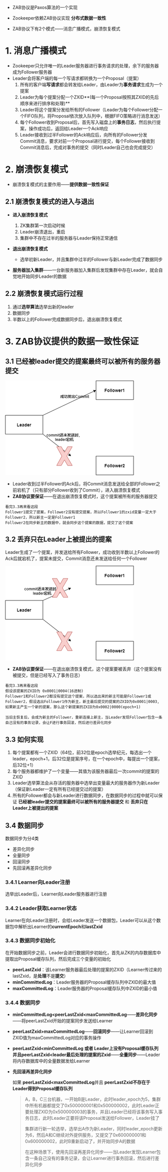 * ZAB协议是Paxos算法的一个实现

* Zookeeper依赖ZAB协议实现 **分布式数据一致性**
* ZAB协议下有2个模式——消息广播模式，崩溃恢复模式





# 1. 消息广播模式

* Zookeeper只允许唯一的Leader服务器进行事务请求的处理，余下的服务器成为Follower服务器
* Leader会将客户端的每一个写请求都转换为一个Proposal（提案）
  1. 所有的客户端**写请求**都会转发给Leader，由Leader为**事务请求**生成为一个提案
  2. Leader为每个提案分配一个ZXID**(每一个Proposal按照其ZXID的先后顺序来进行排序和处理)**
  3. Leader将这个提案分发给所有的Follower（Leader为每个Follower分配一个FIFO队列，将Proposal依次放入队列中，根据FIFO策略进行消息发送）
  4. 每个Follower收到Proposal后，首先写入磁盘上的**事务日志**，然后执行提案，操作成功后，返回给Leader一个Ack响应
  5. Leader接收到过半Follower的Ack响应后，向所有的Follower分发Commit消息，要求对前一个Proposal进行提交，每个Follower接收到Commit消息后，完成对事务的提交（同时Leader自己也会完成提交）





# 2. 崩溃恢复模式

* 崩溃恢复模式的主要作用——**提供数据一致性保证**



## 2.1 崩溃恢复模式的进入与退出

* **进入崩溃恢复模式**
  1. ZK集群第一次启动时候
  2. Leader崩溃退出，重启
  3. 集群中不存在过半的服务器与Leader保持正常通信

* **退出崩溃恢复模式**
  * 选举初新Leader，并且集群中过半的Follower与新Leader完成了数据同步
* **服务器加入集群**——一台新服务器加入集群后发现集群中存在Leader，就会自觉地开始同步Leader的数据



## 2.2 崩溃恢复模式运行过程

1. 通过**选举算法**选举出新的leader
2. 数据同步
3. 半数以上的Follower完成数据同步后，退出崩溃恢复模式



# 3. ZAB协议提供的数据一致性保证

## 3.1 已经被leader提交的提案最终可以被所有的服务器提交

![1.drawio.png](assert/7.png)

* Leader收到过半Follower的Ack后，将Commit消息发送给全部的Follower之前宕机了（只有部分Follower收到了Commit），进入崩溃恢复模式
* **ZAB协议要保证**——在退出崩溃恢复模式时，这个提案被所有的服务器提交

```
看完3.3再来看这段
Follower1提交了提案，Follower2没有提交提案，所以Follower1的zxid变量一定大于Follower2，所以新主一定是Follower1
Follower2在同步新主的数据中，就会同步这个提案的数据，提交了这个提案
```



## 3.2 丢弃只在Leader上被提出的提案

Leader生成了一个提案，并发送给所有Follower，成功收到半数以上Follower的Ack后就宕机了，提案未提交，Commit消息还未发送给任何一个Follower

![8](assert/8.png)

* **ZAB协议要保证**——在退出崩溃恢复模式，这个提案要被丢弃（这个提案没有被提交，但是已经写入了事务日志）

```
看完3.3再来看这段
假设该提案的ZXID为 0x0001|0004(16进制)
Follower1和Follower2都没有提交这个提案，所以选出来的新主可能是Follower1或Follower2，假设选出Follower1作为新主，新主最后提交的提案的ZXID为0x0001|0003,如果新主产生一个新的提案，那么这个新提案的ZXID为0x0002|0000(epoch+1)

当旧主恢复后，会成为新主的Follower，重新连接上新主，当Leader发现Follower包含一条自己没有的事务记录，会让F进行事务回滚，然后进行差异化同步
```



## 3.3 如何实现

1. 每个提案都有一个ZXID（64位，前32位是epoch选举纪元，每选出一个leader，epoch+1，后32位是提案序号，在一个epoch中，每提出一个提案，后32位+1）
2. 每个服务器都维护了一个变量——其值为该服务器最后一次commit的提案的ZXID
3. Leader选举算法会从存活的服务器中选举出变量最大的服务器作为新Leader（保证新Leader一定有所有已经提交过的提案）
4. 所有的Follower都会与新Leader进行数据同步，在数据同步的过程中就可以保证 **已经被leader提交的提案最终可以被所有的服务器提交** 和 **丢弃只在Leader上被提出的提案**



## 3.4 数据同步

数据同步为分4类

* 差异化同步
* 全量同步
* 回滚同步
* 先回滚再差异化同步



### 3.4.1 Learner向Leader注册

选举出Leader后，Learner向Leader服务器进行注册

### 3.4.2 Leader获取Learner状态

Learner在向Leader注册时，会给Leader发送一个数据包，Leader可以从这个数据包中解析出Learner的**currentEpoch**和**lastZxid**

### 3.4.3 数据同步初始化

在开始数据同步之前，Leader会进行数据同步初始化，首先从ZK的内存数据库中提取出Proposal缓存队列，然后完成三个变量的初始化

* **peerLastZxid**：该Learner服务器最后处理的提案的ZXID（Learner传过来的lastZxid，是**处理**不是**提交**）
* **minCommittedLog**：Leader服务器的Proposal缓存队列中ZXID的最大值
* **maxCommittedLog**：Leader服务器的Proposal缓存队列中ZXID的最小值

### 3.4.4 数据同步

* **minCommittedLog<peerLastZxid<maxCommittedLog**——**差异化同步**——将peerLastZxid开始的提案同步发送给Learner

* **peerLastZxid>maxCommittedLog**——**回滚同步**——让Learner回滚到ZXID值为maxCommittedLog对应的事务操作

* **peerLastZxid<minCommittedLog 或者 Leader上没有Proposal缓存队列并且peerLastZxid<leader最后处理的提案的Zxid**——**全量同步**——Leader将内存数据库中的全量数据发给Learner

* **先回滚再差异化同步**

  如果 **peerLastZxid<maxCommittedLog**并且 **peerLastZxid不存在于Leader得到Proposal缓存队列**

  >A，B，C三台机器，一开始B是Leader，此时leader_epoch为5，集群中所有机器都提交了0x500000001和0x500000002，此时Leader正要处理ZXID为0x500000003的事务，并且Leader已经将该事务写入事务日志，此时Leader正要将该Proposal发送给Follower，Leader挂了
  >
  >集群进行新一轮选举，选举出A作为新Leader，同时leader_epoch更新为6，然后A和C继续对外提供服务，又提交了0x600000001和0x600000002，此时B重新启动了，并开始同步A的数据
  >
  >在这种场景下，使用先回滚再差异化同步——当Leader发现Learner包含一条自己没有的事务记录，会让Learner进行事务回滚，然后进行差异化同步
  
  



